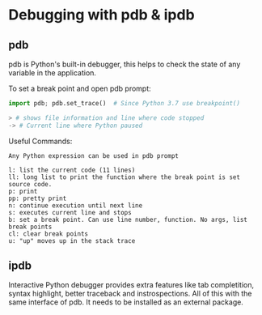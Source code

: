 # Debugging with pdb & ipdb

## pdb

pdb is Python's built-in debugger, this helps to check the state of any variable
in the application.

To set a break point and open pdb prompt:

```py
import pdb; pdb.set_trace()  # Since Python 3.7 use breakpoint()

> # shows file information and line where code stopped
-> # Current line where Python paused
```

Useful Commands:

```
Any Python expression can be used in pdb prompt

l: list the current code (11 lines)
ll: long list to print the function where the break point is set source code.
p: print
pp: pretty print
n: continue execution until next line
s: executes current line and stops
b: set a break point. Can use line number, function. No args, list break points
cl: clear break points
u: "up" moves up in the stack trace
```

## ipdb

Interactive Python debugger provides extra features like tab completition,
syntax highlight, better traceback and instrospections. All of this with the same
interface of pdb. It needs to be installed as an external package.
